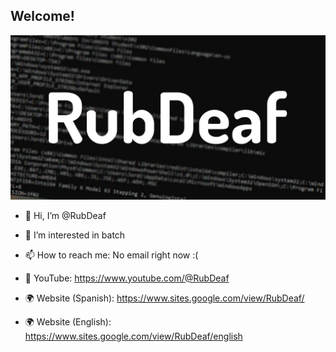 
## Welcome!

![](/Resources/RubDeafBanner.png)

- 👋 Hi, I’m @RubDeaf
- 👀 I’m interested in batch
- 📫 How to reach me: No email right now :(

- 🎥 YouTube: https://www.youtube.com/@RubDeaf
- 🌍 Website (Spanish): https://www.sites.google.com/view/RubDeaf/
- 🌍 Website (English): https://www.sites.google.com/view/RubDeaf/english


  
<!---
RubDeaf/RubDeaf is a ✨ special ✨ repository because its `README.md` (this file) appears on your GitHub profile.
You can click the Preview link to take a look at your changes.
--->

